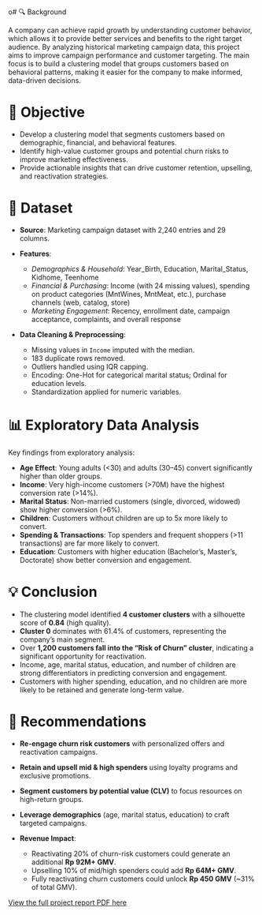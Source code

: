 o# 🔍 Background

A company can achieve rapid growth by understanding customer behavior, which allows it to provide better services and benefits to the right target audience. By analyzing historical marketing campaign data, this project aims to improve campaign performance and customer targeting. The main focus is to build a clustering model that groups customers based on behavioral patterns, making it easier for the company to make informed, data-driven decisions.

# 📌 Objective

- Develop a clustering model that segments customers based on demographic, financial, and behavioral features.
- Identify high-value customer groups and potential churn risks to improve marketing effectiveness.
- Provide actionable insights that can drive customer retention, upselling, and reactivation strategies.

# 📂 Dataset

- **Source**: Marketing campaign dataset with 2,240 entries and 29 columns.

- **Features**:

  - *Demographics & Household*: Year\_Birth, Education, Marital\_Status, Kidhome, Teenhome
  - *Financial & Purchasing*: Income (with 24 missing values), spending on product categories (MntWines, MntMeat, etc.), purchase channels (web, catalog, store)
  - *Marketing Engagement*: Recency, enrollment date, campaign acceptance, complaints, and overall response

- **Data Cleaning & Preprocessing**:

  - Missing values in `Income` imputed with the median.
  - 183 duplicate rows removed.
  - Outliers handled using IQR capping.
  - Encoding: One-Hot for categorical marital status; Ordinal for education levels.
  - Standardization applied for numeric variables.

# 📊 Exploratory Data Analysis

Key findings from exploratory analysis:

- **Age Effect**: Young adults (<30) and adults (30–45) convert significantly higher than older groups.
- **Income**: Very high-income customers (>70M) have the highest conversion rate (>14%).
- **Marital Status**: Non-married customers (single, divorced, widowed) show higher conversion (>6%).
- **Children**: Customers without children are up to 5x more likely to convert.
- **Spending & Transactions**: Top spenders and frequent shoppers (>11 transactions) are far more likely to convert.
- **Education**: Customers with higher education (Bachelor’s, Master’s, Doctorate) show better conversion and engagement.

# 💡 Conclusion

- The clustering model identified **4 customer clusters** with a silhouette score of **0.84** (high quality).
- **Cluster 0** dominates with 61.4% of customers, representing the company’s main segment.
- Over **1,200 customers fall into the “Risk of Churn” cluster**, indicating a significant opportunity for reactivation.
- Income, age, marital status, education, and number of children are strong differentiators in predicting conversion and engagement.
- Customers with higher spending, education, and no children are more likely to be retained and generate long-term value.

# 🎯 Recommendations

- **Re-engage churn risk customers** with personalized offers and reactivation campaigns.
- **Retain and upsell mid & high spenders** using loyalty programs and exclusive promotions.
- **Segment customers by potential value (CLV)** to focus resources on high-return groups.
- **Leverage demographics** (age, marital status, education) to craft targeted campaigns.
- **Revenue Impact**:

  - Reactivating 20% of churn-risk customers could generate an additional **Rp 92M+ GMV**.
  - Upselling 10% of mid/high spenders could add **Rp 64M+ GMV**.
  - Fully reactivating churn customers could unlock **Rp 450 GMV** (\~31% of total GMV).

[View the full project report PDF here](https://docs.google.com/viewer?url=https://raw.githubusercontent.com/azizp128/data-science-projects/refs/heads/main/customer-personality-segmentation/report.pdf)
